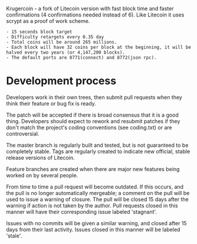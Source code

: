 Krugercoin - a fork of Litecoin version with fast block time and faster confirmations (4 confirmations needed instead of 6). Like Litecoin it uses scrypt as a proof of work scheme.

	- 15 seconds block target
	- Difficulty retargets every 0.35 day
	- Total coins will be around 265 millions. 
	- Each block will have 32 coins per block at the beginning, it will be halved every two years (or 4,147,200 blocks).
	- The default ports are 8771(connect) and 8772(json rpc).


Development process
===================

Developers work in their own trees, then submit pull requests when
they think their feature or bug fix is ready.

The patch will be accepted if there is broad consensus that it is a
good thing.  Developers should expect to rework and resubmit patches
if they don't match the project's coding conventions (see coding.txt)
or are controversial.

The master branch is regularly built and tested, but is not guaranteed
to be completely stable. Tags are regularly created to indicate new
official, stable release versions of Litecoin.

Feature branches are created when there are major new features being
worked on by several people.

From time to time a pull request will become outdated. If this occurs, and
the pull is no longer automatically mergeable; a comment on the pull will
be used to issue a warning of closure. The pull will be closed 15 days
after the warning if action is not taken by the author. Pull requests closed
in this manner will have their corresponding issue labeled 'stagnant'.

Issues with no commits will be given a similar warning, and closed after
15 days from their last activity. Issues closed in this manner will be 
labeled 'stale'. 
